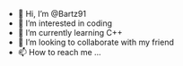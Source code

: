 - 👋 Hi, I’m @Bartz91
- 👀 I’m interested in coding
- 🌱 I’m currently learning C++
- 💞️ I’m looking to collaborate with my friend
- 📫 How to reach me ...

<!---
Bartz91/Bartz91 is a ✨ special ✨ repository because its `README.md` (this file) appears on your GitHub profile.
You can click the Preview link to take a look at your changes.
--->
